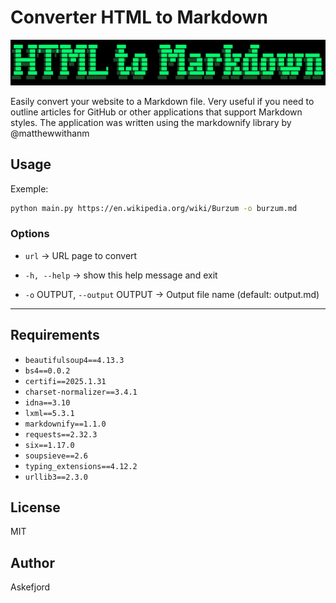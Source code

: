# Converter HTML to Markdown
![Header image](https://github.com/a5ke4j0rd/html-to-md/blob/main/logo.jpg)

Easily convert your website to a Markdown file. Very useful if you need to outline articles for GitHub or other applications that support Markdown styles. 
The application was written using the markdownify library by @matthewwithanm

## Usage

Exemple:

```bash
python main.py https://en.wikipedia.org/wiki/Burzum -o burzum.md
```

### Options

- `url` -> URL page to convert
  
- `-h, --help` -> show this help message and exit
  
- `-o` OUTPUT, `--output` OUTPUT -> Output file name (default: output.md)
  

---

## Requirements

- `beautifulsoup4==4.13.3`
- `bs4==0.0.2`
- `certifi==2025.1.31`
- `charset-normalizer==3.4.1`
- `idna==3.10`
- `lxml==5.3.1`
- `markdownify==1.1.0`
- `requests==2.32.3`
- `six==1.17.0`
- `soupsieve==2.6`
- `typing_extensions==4.12.2`
- `urllib3==2.3.0`

## License

MIT

## Author

Askefjord

